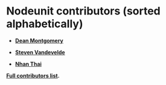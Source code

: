 Nodeunit contributors (sorted alphabetically)
============================================

* **[Dean Montgomery](https://github.com/monty5811)**


* **[Steven Vandevelde](https://github.com/icidasset)**


* **[Nhan Thai](https://github.com/dandoh)**


**[Full contributors list](https://github.com/monty5811/postcss-elm-tailwind/graphs/contributors).**
